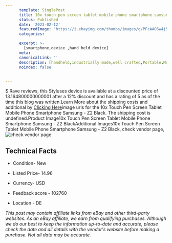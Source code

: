 ```yaml
---
      template: SinglePost
      title: 10x touch pen screen tablet mobile phone smartphone samsung z2 black
      status: Published
      date: '2023-02-12'
      featuredImage: 'https://i.ebayimg.com/thumbs/images/g/PFcAAOSw4j5hbUi5/s-l225.jpg'
      categories: 

      excerpt: >-
        [smartphone,device ,hand held device]
      meta:
      canonicalLink: ''
      description: [handheld,industrially made,well crafted,Portable,Mobile,Compact,Convenient,Lightweight,Maneuverable,Man-portable,Miniature,Carriable,Hand-held,Light,Holdable,Transportable,Mobile device,Pocket-sized,On-the-go,Wireless,Cordless,Compact size,Convenient size, smartphone,device ,hand held device]
      noindex: false

        
---
```

$
    Rave reviews, this Styluses device is available at a discounted price of 13.164800000000001 after a 12% discount and has a rating of 5 as of the time this blog was written.Learn More about the shipping costs and additional by [Clicking Here](https://www.ebay.com/itm/404075806423?hash=item5e14cb7ed7%3Ag%3APFcAAOSw4j5hbUi5&amdata=enc%3AAQAHAAAA4LLNI49R2zDKV%2FXR7IMQR8gRZR%2BwacQUkGJrDYqnhXPT3l7XKKtjxbIdCeZZqOYPjiNuRMG8DwYVKbIyUJEgMnAOS126Q58TjAdOg1G22arx1QX%2BFRpky31H5fTkm7Doy%2BHsCQ63dqJtbww4Kzuc%2FWitA85liFTERXg5Wasr0yI3X9mz3ATklptkVp3Q2UbwA4vTbdiOFpViofRbauf8f8T3dreZbNh8dAZE78QhhPm8LZQ5lg0ZUwDC0zM2JDxHl%2BKWCTsm2NPWUKOnlW9OjWvhu2vhNf%2FUpqllQhOwOBtU&mkevt=1&mkcid=1&mkrid=711-53200-19255-0&campid=%253CePNCampaignId%253E&customid=%253CreferenceId%253E&toolid=10049)image urls for the 10x Touch Pen Screen Tablet Mobile Phone Smartphone Samsung - Z2 Black. The shipping cost is undefined.Product Image10x Touch Pen Screen Tablet Mobile Phone Smartphone Samsung - Z2 BlackAdditional Images10x Touch Pen Screen Tablet Mobile Phone Smartphone Samsung - Z2 Black, check vendor page, ![check vendor page](https://origin-galleryplus.ebayimg.com/ws/web/404075806423_2_0_1/225x225.jpg,https://origin-galleryplus.ebayimg.com/ws/web/404075806423_3_0_1/225x225.jpg,https://origin-galleryplus.ebayimg.com/ws/web/404075806423_4_0_1/225x225.jpg)
    
    

 ## Technical Facts 



     
      

 - Condition- New 


      

 - Listed Price- 14.96 


      

 - Currency- USD 


      

 - Feedback score - 102760 


      

 - Location - DE 


      
      

 *_This post may contain affiliate links from eBay and other third-party websites. As an eBay affiliate, we earn from qualifying purchases. Although we do our best to keep the information up-to-date and accurate, please check the date and all details with the vendor's website before making a purchase. Not all data may be accurate._*



    
    
    
    
    